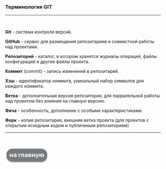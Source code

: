 ### Терминология GIT 
---

<br>

**Git** - система контроля версий.

**GitHub** - сервис для размещения репозитариев и совместной работы над проектами.

**Репозиторий** - каталог, в котором хранятся журналы операций, файлы конфигураций и другие файлы проекта.

**Коммит** (commit) - запись изменений в репозитарий.

**Хэш** - идентификатор коммита, уникальный набор символов для каждого коммита.

**Ветка** - дополнительная версия репозитория, для парралельной работы над проектом без влияния на главную версию. 

**Фича** - особенность, дополнение с особыми характеристиками.

**Форк** - копия репозитария, внешняя ветка проекта (для проектов с открытым исходным кодом и публичиным репозиторием) 

---

<br>

[![на Главную](./assets/mainpage.png)](./readme.md)